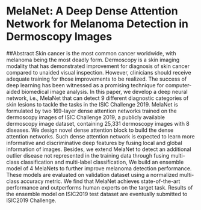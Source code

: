 # MelaNet: A Deep Dense Attention Network for Melanoma Detection in Dermoscopy Images

##Abstract
Skin cancer is the most common cancer worldwide, with melanoma being the most deadly form. Dermoscopy is a skin imaging modality that has demonstrated improvement for diagnosis of skin cancer compared to unaided visual inspection. However, clinicians should receive adequate training for those improvements to be realized. The success of deep learning has been witnessed as a promising technique for computer-aided biomedical image analysis. In this paper, we develop a deep neural network, i.e., MelaNet that can detect 9 different diagnostic categories of skin lesions to tackle the tasks in the ISIC Challenge 2019. MelaNet is formulated by two 169-layer dense attention networks trained on the dermoscopy images of ISIC Challenge 2019, a publicly available dermoscopy image dataset, containing 25,331 dermoscopy images with 8 diseases. We design novel dense attention block to build the dense attention networks. Such dense attention network is expected to learn more informative and discriminative deep features by fusing local and global information of images. Besides, we extend MelaNet to detect an additional outlier disease not represented in the training data through fusing multi-class classification and multi-label classification, We build an ensemble model of 4 MelaNets to further improve melanoma detection performance. These models are evaluated on validation dataset using a normalized multi-class accuracy metric. We find that MelaNet achieves state-of-the-art performance and outperforms human experts on the target task. Results of the ensemble model on ISIC2019 test dataset are eventually submitted to ISIC2019 Challenge.
